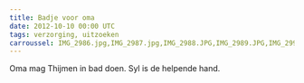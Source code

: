 ```yaml
---
title: Badje voor oma
date: 2012-10-10 00:00 UTC
tags: verzorging, uitzoeken
carroussel: IMG_2986.jpg,IMG_2987.jpg,IMG_2988.JPG,IMG_2989.JPG,IMG_2990.JPG,IMG_2991.jpg
---
```

Oma mag Thijmen in bad doen. Syl is de helpende hand.



